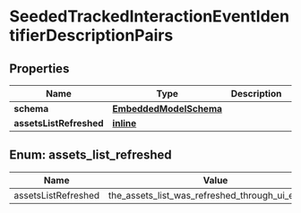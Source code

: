 
# SeededTrackedInteractionEventIdentifierDescriptionPairs

## Properties
Name | Type | Description | Notes
------------ | ------------- | ------------- | -------------
**schema** | [**EmbeddedModelSchema**](EmbeddedModelSchema.md) |  |  [optional]
**assetsListRefreshed** | [**inline**](#AssetsListRefreshed) |  |  [optional]


<a id="AssetsListRefreshed"></a>
## Enum: assets_list_refreshed
Name | Value
---- | -----
assetsListRefreshed | the_assets_list_was_refreshed_through_ui_element



